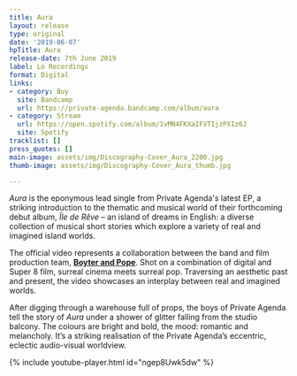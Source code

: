 ```yaml
---
title: Aura
layout: release
type: original
date: '2019-06-07'
hpTitle: Aura
release-date: 7th June 2019
label: Lo Recordings
format: Digital
links:
- category: Buy
  site: Bandcamp
  url: https://private-agenda.bandcamp.com/album/aura
- category: Stream
  url: https://open.spotify.com/album/1vMN4FKXaIFVTIjzPXIz6J
  site: Spotify
tracklist: []
press_quotes: []
main-image: assets/img/Discography-Cover_Aura_2200.jpg
thumb-image: assets/img/Discography-Cover_Aura_thumb.jpg

---
```

_Aura_ is the eponymous lead single from Private Agenda's latest EP, a striking introduction to the thematic and musical world of their forthcoming debut album, _Île de Rêve_ – an island of dreams in English: a diverse collection of musical short stories which explore a variety of real and imagined island worlds.

The official video represents a collaboration between the band and film production team, [**Boyter and Pope**](https://vimeo.com/boyterandpopefilms). Shot on a combination of digital and Super 8 film, surreal cinema meets surreal pop. Traversing an aesthetic past and present, the video showcases an interplay between real and imagined worlds.

After digging through a warehouse full of props, the boys of Private Agenda tell the story of _Aura_ under a shower of glitter falling from the studio balcony. The colours are bright and bold, the mood: romantic and melancholy. It’s a striking realisation of the Private Agenda’s eccentric, eclectic audio-visual worldview.

{% include youtube-player.html id="ngep8Uwk5dw" %}